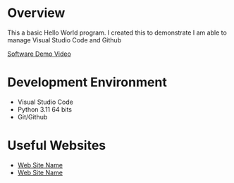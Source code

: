 # Overview

This a basic Hello World program. I created this to demonstrate I am able to manage Visual Studio Code
and Github

[Software Demo Video](http://youtube.link.goes.here)

# Development Environment

* Visual Studio Code
* Python 3.11 64 bits
* Git/Github

# Useful Websites

* [Web Site Name](http://url.link.goes.here)
* [Web Site Name](http://url.link.goes.here)